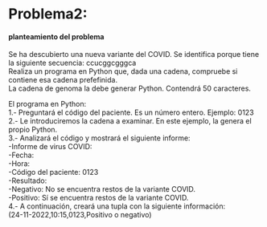 # Problema2:

#### planteamiento del problema
Se ha descubierto una nueva variante del COVID. Se identifica porque tiene la siguiente secuencia: ccucggcgggca  
Realiza un programa en Python que, dada una cadena, compruebe si contiene esa cadena prefefinida.  
La cadena de genoma la debe generar Python. Contendrá 50 caracteres.  

El programa en Python:  
1.- Preguntará el código del paciente. Es un número entero. Ejemplo: 0123  
2.- Le introduciremos la cadena a examinar. En este ejemplo, la genera el propio Python.  
3.- Analizará el código y mostrará el siguiente informe:  
  -Informe de virus COVID:  
  -Fecha:  
  -Hora:  
  -Código del paciente: 0123  
  -Resultado:  
  -Negativo: No se encuentra restos de la variante COVID.  
  -Positivo: Sí se encuentra restos de la variante COVID.  
4.- A continuación, creará una tupla con la siguiente información:  
(24-11-2022,10:15,0123,Positivo o negativo)

